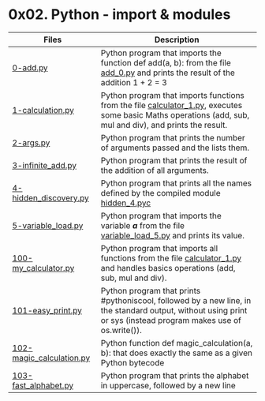 # 0x02. Python - import & modules

Files | Description
----- | -----------
[0-add.py](./0-add.py) | Python program that imports the function def add(a, b): from the file [add_0.py](./add_0.py) and prints the result of the addition 1 + 2 = 3
[1-calculation.py](./1-calculation.py) | Python program that imports functions from the file [calculator_1.py](./calculator_1.py), executes some basic Maths operations (add, sub, mul and div), and prints the result.
[2-args.py](./2-args.py) | Python program that prints the number of arguments passed and the lists them.
[3-infinite_add.py](./3-infinite_add.py) | Python program that prints the result of the addition of all arguments.
[4-hidden_discovery.py](./4-hidden_discovery.py) | Python program that prints all the names defined by the compiled module [hidden_4.pyc](./hidden_4.pyc)
[5-variable_load.py](./5-variable_load.py) | Python program that imports the variable ***a*** from the file [variable_load_5.py](./variable_load_5.py) and prints its value.
[100-my_calculator.py](./100-my_calculator.py) | Python program that imports all functions from the file [calculator_1.py](./calculator_1.py) and handles basics operations (add, sub, mul and div).
[101-easy_print.py](./101-easy_print.py) | Python program that prints #pythoniscool, followed by a new line, in the standard output, without using print or sys (instead program makes use of os.write()).
[102-magic_calculation.py](./102-magic_calculation.py) | Python function def magic_calculation(a, b): that does exactly the same as a given Python bytecode
[103-fast_alphabet.py](./103-fast_alphabet.py) | Python program that prints the alphabet in uppercase, followed by a new line